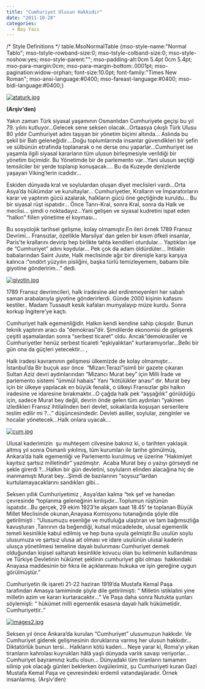 ```yaml
---
title: "Cumhuriyet Ulusun Hakkıdır"
date: "2011-10-28"
categories: 
  - Baş Yazı
---
```


/\* Style Definitions \*/ table.MsoNormalTable {mso-style-name:"Normal Tablo"; mso-tstyle-rowband-size:0; mso-tstyle-colband-size:0; mso-style-noshow:yes; mso-style-parent:""; mso-padding-alt:0cm 5.4pt 0cm 5.4pt; mso-para-margin:0cm; mso-para-margin-bottom:.0001pt; mso-pagination:widow-orphan; font-size:10.0pt; font-family:"Times New Roman"; mso-ansi-language:#0400; mso-fareast-language:#0400; mso-bidi-language:#0400;}

[![ataturk.jpg](/uploads/2011/10/ataturk.jpg)](/uploads/2011/10/ataturk.jpg "ataturk.jpg")

**(Arşiv'den)**

Yakın zaman Türk siyasal yaşamının Osmanlıdan Cumhuriyete geçişi bu yıl 79. yılını kutluyor...Gelecek sene seksen olacak...Ortaasya çıkışlı Türk Ulusu 80 yıldır Cumhuriyet adını taşıyan bir yönetim biçimi altında... Aslında bu şekil bir Batı geleneğidir....Doğu toplumlarında insanlar güvendikleri bir şefin ve sülbünün etrafında toplanarak o ne derse onu yaparlar...Cumhuriyet ise yaşamla ilgili siyasal kararların tüm ulusun birleşmesiyle verildiği bir  yönetim biçimidir. Bu Yönetimde bir de parlemento var...Yani ulusun seçtiği temsilciler bir yerde toplanıp konuşacak.... Bu da Kuzeyde denizlerde yaşayan Viking’lerin icadıdır...

Eskiden dünyada kral ve soylulardan oluşan diyet meclisleri vardı...Orta Asya’da hükümdar ve kurultaylar... Cumhuriyetler, Kralların ve İmparatorların karar ve yaptırım gücü azalarak, halkların gücü öne geçtiğinde kuruldu... Bu bir siyasal rüşt ispatıdır... Önce Tanrı-Kral, sonra Kral, sonra da Halk ve meclisi... şimdi o noktadayız...Yani gelişen ve siyasal kudretini ispat eden “halkın” fiilen yönetime el koyması...

Bu sosyolojik tarihsel gelişme, kolay olmamıştır.En ileri örnek 1789 Fransız Devrimi... Fransızlar, özellikle Marsilya’ dan gelen bir kısım öfkeli insanlar, Paris’te krallarını devirip hep birlikte tahta kendileri oturdular... Yaptıkları işe de “Cumhuriyet” adını koydular... Pek çok da adam öldürdüler... İhtilalin babalarından Saint Juste, Halk meclisinde ağır bir direnişle karşı karşıya kalınca :“ondört yüzyılın pisliğini, başka türlü temizleyemem, babamı bile giyotine gönderirim...” dedi.

[![giyotin.jpg](/uploads/2011/10/giyotin.jpg)](/uploads/2011/10/giyotin.jpg "giyotin.jpg")

1789 Fransız devrimcileri, halk iradesine akıl erdiremeyenleri her sabah saman arabalarıyla giyotine gönderirlerdi. Günde 2000 kişinin kafasını kestiler.. Madam Tussault kesik kafaları mumyalayıp müze kurdu. Sonra korkup İngitere'ye kaçtı.

Cumhuriyet halk egemenliğidir. Halkın kendi kendine sahip çıkışıdır. Bunun teknik yaptırım aracı da “demokrasi”dir. Şimdilerde ekonomisi de gelişerek çeşitli aşamalardan sonra “serbest ticaret” oldu. Ancak“demokrasiler ve Cumhuriyetler henüz serbest ticareti “eşkiyalıktan” kurtaramıyorlar...Belki bir gün ona da güçleri yetecektir... ,

Halk iradesi kavramının gelişmesi ülkemizde de kolay olmamıştır... İstanbul’da Bir buçuk asır önce  “Mizan:Terazi”isimli bir gazete çıkaran Sultan Aziz devri aydınlarından “Mizancı Murat bey” için Milli İrade ve parlemento sistemi “ümmül habais” Yani “kötülükler anası” dır. Murat bey için bir ülkeye yapılacak en büyük fenalık, o ülkeyi Fransızlar gibi halkın iradesine ve idaresine bırakmaktır...O çağda halk pek “aşşağılık” görüldüğü için, sadece Murat bey değil, devrin önde gelen tüm aydınları “yakinen izledikleri Fransız ihtilalinden beri devlet, sokaklarda koşuşan serserilere teslim edilir mi ?...” düşüncesindedir. Devleti asiller, soylular, zenginler ve hocalar yönetecek...Halk onlara uyacak...

[![cum.jpg](/uploads/2011/10/cum.jpg)](/uploads/2011/10/cum.jpg "cum.jpg")

Ulusal kaderimizin  şu muhteşem cilvesine bakınız ki, o tarihten yaklaşık altmış yıl sonra Osmanlı yıkılmış, tüm kurumları ile tarihe gömülmüş, Ankara’da halk egemenliği ve Parlemento kurulmuş ve üzerine “Hakimiyet kayıtsız şartsız milletindir” yazılmıştır.  Acaba Murat bey o yazıyı görseydi ne şekle girerdi ?...Halkın bir gün devletini, soyluların elinden alacağına hiç de inanmamıştı Murat bey...Şimdi de bazılarının “soysuz”lardan kurtulamayacaklarını sandıkları gibi...  

Seksen yıllık Cumhuriyetimiz , Asya’dan kalma “tek şef ve hanedan çevresinde “toplanma geleneğinin kırılışıdır...Toplumun rüştünün ispatıdır...Bu gerçek, 29 ekim 1923’te akşam saat 18.45’ te toplanan Büyük Millet Meclisinde okunan,Anayasa Komisyonu tutanağında şöyle dile getirilmişti : “Ulusumuzu esenliğe ve mutluluğa ulaştıran ve tam bağımsızlığa kavuşturan ,Tanrının da beğendiği, kutsal mücadelede, ulusal egemenlik temeli kesinlikle kabul edilmiş ve hep buna uyula gelmiştir.Bu usulün soylu ulusumuza ve şartsız ulusa ait olması ve idare usulünün ulusal kaderin ulusça yönetilmesi temeline dayalı bulunması Cumhuriyet demek olduğundan kişisel saltanatı kesinlikle kovucu olan bu kelimenin kullanılması ve Türkiye Devletinin hükümet şeklinin cumhuriyet gibi olması  hakkındaki Anayasa maddesinin bir fıkra ile açıklanması hukuka ve işin gereğine uygun görülmüştür.”

Cumhuriyetin ilk işareti 21-22 haziran 1919’da Mustafa Kemal Paşa tarafından Amasya tamiminde şöyle dile getirilmişti: “ Milletin istiklalini yine milletin azim ve kararı kurtaracaktır...” Ve Paşa daha sonra Nutukta şunları söylemişti: “ hükümet milli egemenlik esasına dayalı halk hükümetidir. Cumhuriyettir..”

[![images2.jpg](/uploads/2011/10/images2.jpg)](/uploads/2011/10/images2.jpg "images2.jpg")

Seksen yıl önce Ankara’da kurulan “Cumhuriyet” ulusumuzun hakkıdır. Ve Cumhuriyet giderek gelişmesinin doruklarına varmış her ulusun hakkıdır... Diktatörlük bunun tersi... Halkların kötü kaderi... Neye yarar ki, Roma’yı yıkan tiranların kahrolası kuyrukları hâlâ yaşlı dünyada varlık savaşı veriyorlar... Cumhuriyet bayramınız kutlu olsun... Dünyadaki tüm tiranların tamamen silinip yok olacağı günleri beklerken övgülerimiz, şu Cumhuriyeti kuran Gazi Mustafa Kemal Paşa ve çevresindeki erdemli vatandaşlaradır. Örnek insanlarmış. (Arşiv'den)
